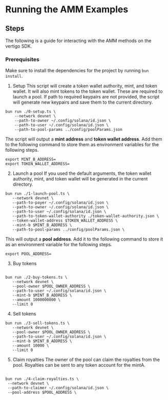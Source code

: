 # Running the AMM Examples

## Steps

The following is a guide for interacting with the AMM methods on the vertigo SDK.

### Prerequisites

Make sure to install the dependencies for the project by running `bun install`.

1. Setup
   This script will create a token wallet authority, mint, and token wallet. It will also mint tokens to the token wallet. These are required to launch a pool. If path to required keypairs are not provided, the script will generate new keypairs and save them to the current directory.

```
bun run ./0-setup.ts \
    --network devnet \
    --path-to-owner ~/.config/solana/id.json \
    --path-to-user ~/.config/solana/id.json \
    --path-to-pool-params ../config/poolParams.json
```

The script will output a **mint address** and **token wallet address**. Add them to the following command to store them as environment variables for the following steps.

```
export MINT_B_ADDRESS=
export TOKEN_WALLET_ADDRESS=
```

2. Launch a pool
   If you used the default arguments, the token wallet authority, mint, and token wallet will be generated in the current directory.

```
bun run ./1-launch-pool.ts \
   --network devnet \
   --path-to-payer ~/.config/solana/id.json \
   --path-to-owner ~/.config/solana/id.json \
   --path-to-user ~/.config/solana/id.json \
   --path-to-token-wallet-authority ./token-wallet-authority.json \
   --token-wallet-address $TOKEN_WALLET_ADDRESS \
   --mint-b $MINT_B_ADDRESS \
   --path-to-pool-params ../config/poolParams.json \

```

This will output a **pool address**. Add it to the following command to store it as an environment variable for the following steps.

```
export POOL_ADDRESS=
```

3. Buy tokens

```

bun run ./2-buy-tokens.ts \
   --network devnet \
   --pool-owner $POOL_OWNER_ADDRESS \
   --path-to-user ~/.config/solana/id.json \
   --mint-b $MINT_B_ADDRESS \
   --amount 1000000000 \
   --limit 0

```

4. Sell tokens

```
bun run ./3-sell-tokens.ts \
   --network devnet \
   --pool-owner $POOL_OWNER_ADDRESS \
   --path-to-user ~/.config/solana/id.json \
   --mint-b $MINT_B_ADDRESS \
   --amount 10000 \
   --limit 0

```

5. Claim royalties
   The owner of the pool can claim the royalties from the pool. Royalties can be sent to any token account for the mintA.

```

bun run ./4-claim-royalties.ts \
 --network devnet \
 --path-to-claimer ~/.config/solana/id.json \
 --pool-address $POOL_ADDRESS \

```
